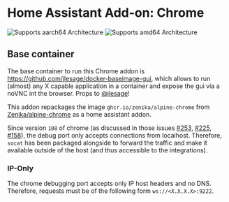 # Home Assistant Add-on: Chrome

![Supports aarch64 Architecture][aarch64-shield]
![Supports amd64 Architecture][amd64-shield]

[aarch64-shield]: https://img.shields.io/badge/aarch64-yes-green.svg
[amd64-shield]: https://img.shields.io/badge/amd64-yes-green.svg

## Base container

The base container to run this Chrome addon is <https://github.com/jlesage/docker-baseimage-gui>, which allows to run (almost) any X capable application in a container and expose the gui via a noVNC int the browser. Props to [@jlesage](https://github.com/jlesage)!















This addon repackages the image `ghcr.io/zenika/alpine-chrome` from [Zenika/alpine-chrome](https://github.com/Zenika/alpine-chrome) as a home assistant addon.

Since version `108` of chrome (as discussed in those issues [#253](https://github.com/Zenika/alpine-chrome/issues/253), [#225](https://github.com/Zenika/alpine-chrome/issues/225), [#158](https://github.com/Zenika/alpine-chrome/issues/158)), the debug port only accepts connections from localhost. Therefore, `socat` has been packaged alongside to forward the traffic and make it available outside of the host (and thus accessible to the integrations).

### IP-Only

The chrome debugging port accepts only IP host headers and no DNS. Therefore, requests must be of the following form `ws://<X.X.X.X>:9222`.
